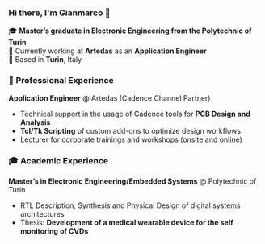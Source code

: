 ### Hi there, I'm Gianmarco 👋

🎓 **Master’s graduate in Electronic Engineering from the Polytechnic of Turin**  
💼 Currently working at **Artedas** as an **Application Engineer**  
📍 Based in **Turin**, Italy



### 💼 Professional Experience

**Application Engineer** @ Artedas (Cadence Channel Partner)  
- Technical support in the usage of Cadence tools for **PCB Design and Analysis**  
- **Tcl/Tk Scripting** of custom add-ons to optimize design workflows 
- Lecturer for corporate trainings and workshops (onsite and online)



### 🎓 Academic Experience
**Master’s in Electronic Engineering/Embedded Systems** @ Polytechnic of Turin
- RTL Description, Synthesis and Physical Design of digital systems architectures
- Thesis: **Development of a medical wearable device for the self monitoring of CVDs**
